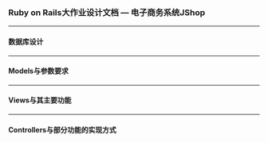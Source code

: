 ### Ruby on Rails大作业设计文档 — 电子商务系统JShop

----

#### 数据库设计



----

#### Models与参数要求

 

----

#### Views与其主要功能

 

----

#### Controllers与部分功能的实现方式

 



 

 